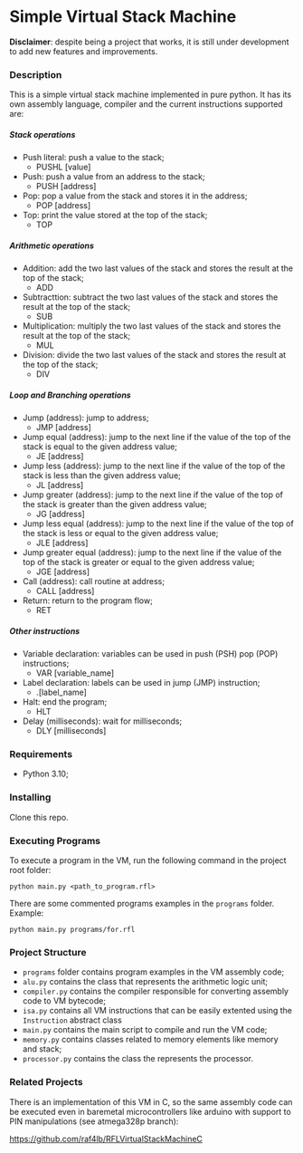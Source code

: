 # Simple Virtual Stack Machine
**Disclaimer**: despite being a project that works, it is still under development to add new features and improvements.

### Description
This is a simple virtual stack machine implemented in pure python. It has its own assembly language, compiler and the current instructions supported are:

##### Stack operations
- Push literal: push a value to the stack;
  - PUSHL [value]
- Push: push a value from an address to the stack;
  - PUSH [address]
- Pop: pop a value from the stack and stores it in the address;
  - POP [address]
- Top: print the value stored at the top of the stack;
  - TOP
##### Arithmetic operations
- Addition: add the two last values of the stack and stores the result at the top of the stack;
  - ADD
- Subtracttion: subtract the two last values of the stack and stores the result at the top of the stack;
  - SUB
- Multiplication: multiply the two last values of the stack and stores the result at the top of the stack;
  - MUL
- Division: divide the two last values of the stack and stores the result at the top of the stack;
  - DIV
##### Loop and Branching operations
- Jump (address): jump to address;
  - JMP [address]
- Jump equal (address): jump to the next line if the value of the top of the stack is equal to the given address value;
  - JE [address]
- Jump less (address): jump to the next line if the value of the top of the stack is less than the given address value;
  - JL [address]
- Jump greater (address): jump to the next line if the value of the top of the stack is greater than the given address value;
  - JG [address]
- Jump less equal (address): jump to the next line if the value of the top of the stack is less or equal to the given address value;
  - JLE [address]
- Jump greater equal (address): jump to the next line if the value of the top of the stack is greater or equal to the given address value;
  - JGE [address]
- Call (address): call routine at address;
  - CALL [address]
- Return: return to the program flow;
  - RET
##### Other instructions
- Variable declaration: variables can be used in push (PSH) pop (POP) instructions;
  - VAR [variable_name]
- Label declaration: labels can be used in jump (JMP) instruction;
  -  .[label_name]
- Halt: end the program;
  - HLT
- Delay (milliseconds): wait for milliseconds;
  - DLY [milliseconds]

### Requirements
 - Python 3.10;
 
### Installing
Clone this repo.

### Executing Programs
To execute a program in the VM, run the following command in the project root folder:
```
python main.py <path_to_program.rfl>
```
There are some commented programs examples in the ```programs``` folder. Example:
```
python main.py programs/for.rfl
```

### Project Structure
- ```programs``` folder contains program examples in the VM assembly code;
- ```alu.py``` contains the class that represents the arithmetic logic unit;
- ```compiler.py``` contains the compiler responsible for converting assembly code to VM bytecode;
- ```isa.py``` contains all VM instructions that can be easily extented using the ```Instruction``` abstract class
- ```main.py``` contains the main script to compile and run the VM code;
- ```memory.py``` contains classes related to memory elements like memory and stack;
- ```processor.py``` contains the class the represents the processor.

### Related Projects
There is an implementation of this VM in C, so the same assembly code can be executed even in baremetal microcontrollers like arduino with support to PIN manipulations (see atmega328p branch):

https://github.com/raf4lb/RFLVirtualStackMachineC
